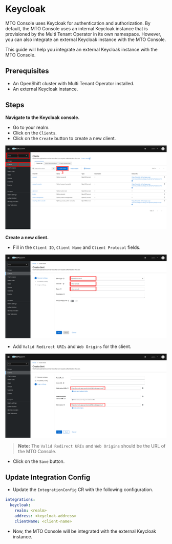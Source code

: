 # Keycloak

MTO Console uses Keycloak for authentication and authorization. By default, the MTO Console uses an internal Keycloak instance that is provisioned by the Multi Tenant Operator in its own namespace. However, you can also integrate an external Keycloak instance with the MTO Console.

This guide will help you integrate an external Keycloak instance with the MTO Console.

## Prerequisites

- An OpenShift cluster with Multi Tenant Operator installed.
- An external Keycloak instance.

## Steps

**Navigate to the Keycloak console.**

- Go to your realm.
- Click on the `Clients`.
- Click on the `Create` button to create a new client.

![Keycloak realm](../images/integrating-external-keycloak-1.png)

**Create a new client.**

- Fill in the `Client ID`, `Client Name` and `Client Protocol` fields.

![Client creation](../images/integrating-external-keycloak-2.png)

- Add `Valid Redirect URIs` and `Web Origins` for the client.

![Client creation](../images/integrating-external-keycloak-3.png)

> **Note:** The `Valid Redirect URIs` and `Web Origins` should be the URL of the MTO Console.

- Click on the `Save` button.

## Update Integration Config

- Update the `IntegrationConfig` CR with the following configuration.

```yaml
integrations: 
  keycloak:
    realm: <realm>
    address: <keycloak-address>
    clientName: <client-name>
```

- Now, the MTO Console will be integrated with the external Keycloak instance.
